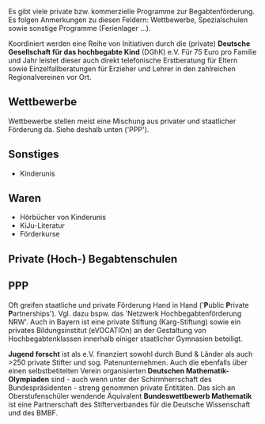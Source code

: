 Es gibt viele private bzw. kommerzielle Programme zur Begabtenförderung. Es folgen Anmerkungen zu diesen Feldern: Wettbewerbe, Spezialschulen sowie sonstige Programme (Ferienlager ...).

Koordiniert werden eine Reihe von Initiativen durch die (private) **Deutsche Gesellschaft für das hochbegabte Kind** (DGhK) e.V. Für 75 Euro pro Familie und Jahr leistet dieser auch direkt telefonische Erstberatung für Eltern sowie Einzelfallberatungen für Erzieher und Lehrer in den zahlreichen Regionalvereinen vor Ort.

## Wettbewerbe
Wettbewerbe stellen meist eine Mischung aus privater und staatlicher Förderung da. Siehe deshalb unten ('PPP').

## Sonstiges
- Kinderunis

## Waren
- Hörbücher von Kinderunis
- KiJu-Literatur
- Förderkurse
 
## Private (Hoch-) Begabtenschulen


## PPP
Oft greifen staatliche und private Förderung Hand in Hand ('**P**ublic **P**rivate **P**artnerships'). Vgl. dazu bspw. das 'Netzwerk Hochbegabtenförderung NRW'. Auch in Bayern ist eine private Stiftung (Karg-Stiftung) sowie ein privates Bildungsinstitut (eVOCATIOn) an der Gestaltung von Hochbegabtenklassen innerhalb einiger staatlicher Gymnasien beteiligt.


**Jugend forscht** ist als e.V. finanziert sowohl durch Bund & Länder als auch >250 private Stifter und sog. Patenunternehmen. Auch die ebenfalls über einen selbstbetitelten Verein organisierten **Deutschen Mathematik-Olympiaden** sind - auch wenn unter der Schirmherrschaft des Bundespräsidenten - streng genommen private Entitäten. Das sich an Oberstufenschüler wendende Äquivalent **Bundeswettbewerb Mathematik** ist eine Partnerschaft des Stifterverbandes für die Deutsche Wissenschaft und des BMBF.
